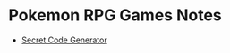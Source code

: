 # Pokemon RPG Games Notes

- [Secret Code Generator](https://www.pokewiki.de/Spezial:Geheimcode-Generator?uselang=en)
